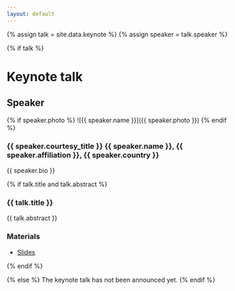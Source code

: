 ```yaml
---
layout: default
---
```


{% assign talk = site.data.keynote %}
{% assign speaker = talk.speaker %}

{% if talk %}
# Keynote talk

## Speaker

{% if speaker.photo %}
![{{ speaker.name }}]({{ speaker.photo }})
{% endif %}

### {{ speaker.courtesy_title }} {{ speaker.name }}, {{ speaker.affiliation }}, {{ speaker.country }}

{{ speaker.bio }}

{% if talk.title and talk.abstract %}
### {{ talk.title }}

{{ talk.abstract }}


### Materials

* [Slides](https://de.slideshare.net/PatrickDiehl3/framework-for-extensible-asynchronous-task-scheduling-feats-in-fortran)

{% endif %}

{% else %}
The keynote talk has not been announced yet.
{% endif %}

